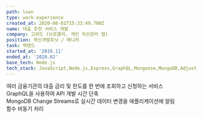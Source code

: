```yaml
---
path: loan
type: work-experience
created_at: 2020-06-01T15:33:49.700Z
name: 대출 추천 서비스 개발
company: 고위드 (브로콜리, 개인 자산관리 앱)
position: 혁신개발유닛 / 매니저
task: 백엔드
started_at: '2019.11'
ended_at: '2020.02'
base_tech: Node.js
tech_stack: JavaScript,Node.js,Express,GraphQL,Mongoose,MongoDB,Adjust,Braze,Sentry
---
```


여러 금융기관의 대출 금리 및 한도를 한 번에 조회하고 신청하는 서비스<br/>
GraphQL을 사용하여 API 개발 시간 단축<br/>
MongoDB Change Streams로 실시간 데이터 변경을 애플리케이션에 알림<br/>
함수 비동기 처리<br/>
